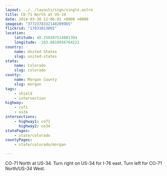 ```yaml
---
layout: ../../layouts/sign/single.astro
title: CO-71 North at US-34
date: 2014-03-30 12:06:01 +0000 +0000
imageid: "3772378332148209965"
flickrid: "17031013065"
location:
    latitude: 40.259387514881304
    longitude: -103.6010956764221
country:
    name: United States
    slug: united-states
state:
    name: Colorado
    slug: colorado
county:
    name: Morgan County
    slug: morgan
tags:
    - shield
    - intersection
highway:
    - co71
    - us34
intersections:
    - highway1: co71
      highway2: us34
statePages:
    - state/colorado
countyPages:
    - state/colorado/morgan

---
```

CO-71 North at US-34.  Turn right on US-34 for I-76 east.  Turn left for CO-71 North/US-34 West.